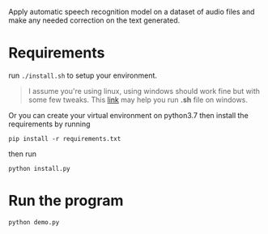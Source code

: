 Apply automatic speech recognition model on a dataset of audio files and make any needed correction on the text generated.


# Requirements

run `./install.sh` to setup your environment.

> I assume you're using linux, using windows should work fine but with some few tweaks. This [link](https://stackoverflow.com/questions/26522789/how-to-run-sh-on-windows-command-prompt) may help you run **.sh** file on windows.

Or you can create your virtual environment on python3.7 then install the requirements by running 
```shell
pip install -r requirements.txt
```
then run
```shell
python install.py
``` 


# Run the program

```
python demo.py
```
